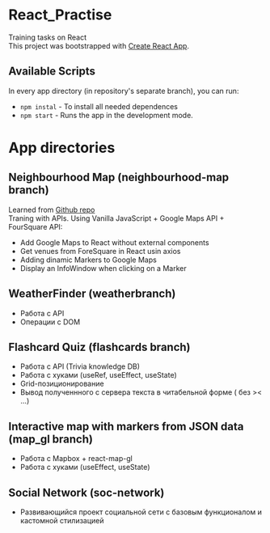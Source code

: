 # React_Practise
Training tasks on React</br>
This project was bootstrapped with [Create React App](https://github.com/facebook/create-react-app).

## Available Scripts
In every app directory (in repository's separate  branch), you can run:
* `npm instal` - To install all needed dependences
* `npm start` - Runs the app in the development mode.

# App directories
## Neighbourhood Map (neighbourhood-map branch)
Learned from [Github repo](https://www.youtube.com/redirect?v=nDJ00zO9X2U&event=video_description&redir_token=bVU8gcsJVc0rbt5J8c2t6GxlyCJ8MTU2MDU4MjQzOEAxNTYwNDk2MDM4&q=https%3A%2F%2Fgithub.com%2Felharony%2FUdacity-P8-Neighborhood-Map-Project-Explained)</br>
Traning with APIs. Using Vanilla JavaScript + Google Maps API + FourSquare API:
* Add Google Maps to React without external components
* Get venues from ForeSquare in React usin axios
* Adding dinamic Markers to Google Maps
* Display an InfoWindow when clicking on a Marker
## WeatherFinder (weatherbranch)
* Работа с API
* Операции с DOM
## Flashcard Quiz (flashcards branch)
* Работа с API (Trivia knowledge DB)
* Работа с хуками (useRef, useEffect, useState)
* Grid-позиционирование
* Вывод полученнного с сервера текста в читабельной форме ( без &gt;&lt; ...)
## Interactive map with markers from JSON data (map_gl branch)
* Работа с Mapbox + react-map-gl
* Работа с хуками (useEffect, useState)
## Social Network (soc-network)
* Развивающийся проект социальной сети с базовым функционалом и кастомной стилизацией 
